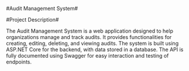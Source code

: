 #Audit Management System#

#Project Description#


The Audit Management System is a web application designed to help organizations manage and track audits. 
It provides functionalities for creating, editing, deleting, and viewing audits. 
The system is built using ASP.NET Core for the backend, with data stored in a database. 
The API is fully documented using Swagger for easy interaction and testing of endpoints.




 
 
